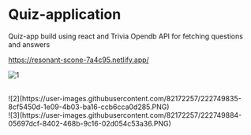 # Quiz-application
Quiz-app build using react and Trivia Opendb API for fetching questions and answers

https://resonant-scone-7a4c95.netlify.app/

![1](https://user-images.githubusercontent.com/82172257/222211442-3656d60e-6da3-4553-8e12-f454a52bd68c.PNG)

<br>
![2](https://user-images.githubusercontent.com/82172257/222749835-8cf5450d-1e09-4b03-ba16-ccb6cca0d285.PNG)

<br>
![3](https://user-images.githubusercontent.com/82172257/222749884-05697dcf-8402-468b-9c16-02d054c53a36.PNG)
